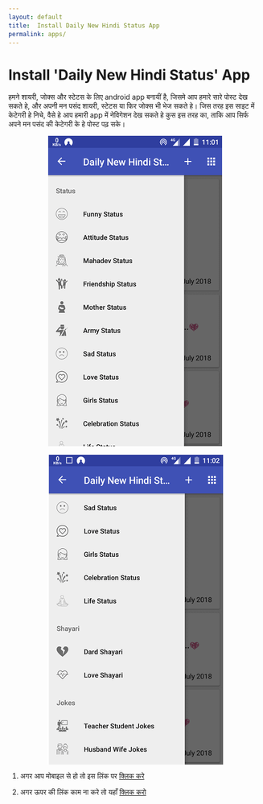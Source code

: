 ```yaml
---
layout: default
title:  Install Daily New Hindi Status App
permalink: apps/
---
```

<div class="home">
  <h1 class="page-heading">Install 'Daily New Hindi Status' App</h1>
<p>हमने शायरी, जोक्स और स्टेटस के लिए android app बनायीं है, जिसमे आप हमारे सारे पोस्ट देख सकते हे, और अपनी मन पसंद शायरी, स्टेटस या फिर जोक्स भी भेज सकते हे। जिस तरह इस साइट में केटेगरी हे निचे, वैसे हे आप हमारी app में नेविगेशन देख सकते हे कुस इस तरह का, ताकि आप सिर्फ अपने मन पसंद की केटेगरी के हे पोस्ट पढ़ सके। </p>

<a target="_blank" href="market://details?id=in.mdsfeed"><img style="max-width:100%;display:block;margin:auto;vertical-align:middle" src="/myApp1.png" alt="Daily New Hindi Status App"/></a><br/>
<a target="_blank" href="market://details?id=in.mdsfeed"><img style="max-width:100%;display:block;margin:auto;vertical-align:middle" src="/myApp2.png" alt="Daily New Hindi Status App"/></a>

1) अगर आप मोबाइल से हो तो इस लिंक पर <a target="_blank" href="market://details?id=in.mdsfeed">क्लिक करे</a><br/>

2) अगर ऊपर की लिंक काम ना करे तो यहाँ <a target="_blank" href="https://play.google.com/store/apps/details?id=in.mdsfeed">क्लिक करो</a>
</div>
